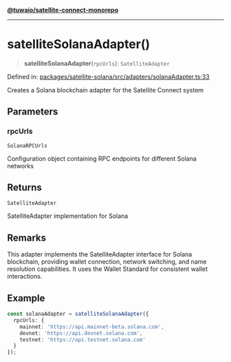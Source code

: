 [**@tuwaio/satellite-connect-monorepo**](../../../README.md)

***

# satelliteSolanaAdapter()

> **satelliteSolanaAdapter**(`rpcUrls`): `SatelliteAdapter`

Defined in: [packages/satellite-solana/src/adapters/solanaAdapter.ts:33](https://github.com/TuwaIO/satellite-connect/blob/49b38ffcdc75724c7917425f1ae5bfff12102201/packages/satellite-solana/src/adapters/solanaAdapter.ts#L33)

Creates a Solana blockchain adapter for the Satellite Connect system

## Parameters

### rpcUrls

`SolanaRPCUrls`

Configuration object containing RPC endpoints for different Solana networks

## Returns

`SatelliteAdapter`

SatelliteAdapter implementation for Solana

## Remarks

This adapter implements the SatelliteAdapter interface for Solana blockchain,
providing wallet connection, network switching, and name resolution capabilities.
It uses the Wallet Standard for consistent wallet interactions.

## Example

```typescript
const solanaAdapter = satelliteSolanaAdapter({
  rpcUrls: {
    mainnet: 'https://api.mainnet-beta.solana.com',
    devnet: 'https://api.devnet.solana.com',
    testnet: 'https://api.testnet.solana.com'
  }
});
```
